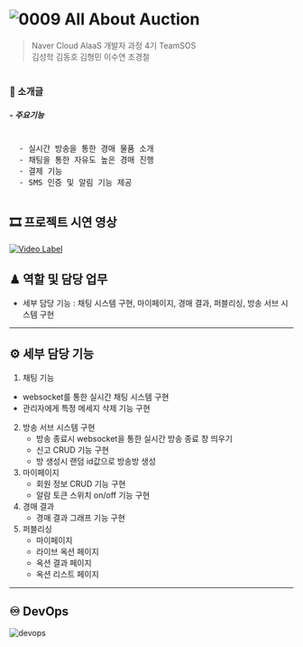 # ![0009](https://github.com/bit701team1/teamSOS/assets/124352219/bbc7f6c8-2c4b-417e-9667-c12af8907e4d) All About Auction

<span style="color:gray">
  
> Naver Cloud AlaaS 개발자 과정 4기 TeamSOS  
> 김성학 김동호 김형민 이수연 조경철
</span>

#

### 📃 소개글


##### - 주요기능
<pre>
  
  - 실시간 방송을 통한 경매 물품 소개
  - 채팅을 통한 자유도 높은 경매 진행 
  - 결제 기능
  - SMS 인증 및 알림 기능 제공
  
</pre>

## 🎞️ 프로젝트 시연 영상

[![Video Label](http://img.youtube.com/vi/ZNchPMv6KJE/0.jpg)](https://www.youtube.com/watch?v=ZNchPMv6KJE)


## ♟ 역할 및 담당 업무 

- 세부 담당 기능 : 채팅 시스템 구현, 마이페이지, 경매 결과, 퍼블리싱, 방송 서브 시스템 구현

* * *
## ⚙ 세부 담당 기능 

1.  채팅 기능
   - websocket를 통한 실시간 채팅 시스템 구현
   - 관리자에게 특정 메세지 삭제 기능 구현
2. 방송 서브 시스템 구현
   - 방송 종료시 websocket을 통한 실시간 방송 종료 창 띄우기
   - 신고 CRUD 기능 구현
   - 방 생성시 랜덤 id값으로 방송방 생성
3. 마이페이지
   - 회원 정보 CRUD 기능 구현
   - 알람 토큰 스위치 on/off 기능 구현
4. 경매 결과
   - 경매 결과 그래프 기능 구현
5. 퍼블리싱
   - 마이페이지
   - 라이브 옥션 페이지
   - 옥션 결과 페이지
   - 옥션 리스트 페이지


* * *

## ♾ DevOps

![devops](https://github.com/bit701team1/teamSOS/assets/124352219/dbc4a77d-79f3-47da-8898-4856d85b279d)




